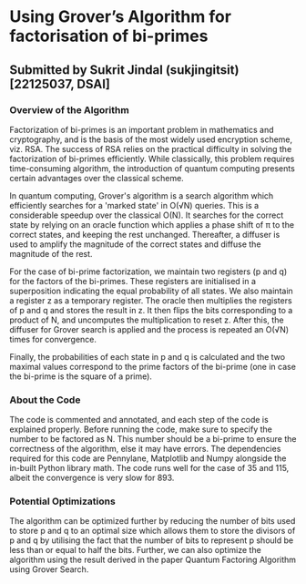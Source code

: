 # Using Grover’s Algorithm for factorisation of bi-primes
## Submitted by Sukrit Jindal (sukjingitsit) [22125037, DSAI]

### Overview of the Algorithm
Factorization of bi-primes is an important problem in mathematics and cryptography, and is the basis of the most widely used encryption scheme, viz. RSA. The success of RSA relies on the practical difficulty in solving the factorization of bi-primes efficiently. While classically, this problem requires time-consuming algorithm, the introduction of quantum computing presents certain advantages over the classical scheme.

In quantum computing, Grover's algorithm is a search algorithm which efficiently searches for a 'marked state' in O(√N) queries. This is a considerable speedup over the classical O(N). It searches for the correct state by relying on an oracle function which applies a phase shift of π to the correct states, and keeping the rest unchanged. Thereafter, a diffuser is used to amplify the magnitude of the correct states and diffuse the magnitude of the rest.

For the case of bi-prime factorization, we maintain two registers (p and q) for the factors of the bi-primes. These registers are initialised in a superposition indicating the equal probability of all states. We also maintain a register z as a temporary register. The oracle then multiplies the registers of p and q and stores the result in z. It then flips the bits corresponding to a product of N, and uncomputes the multiplication to reset z. After this, the diffuser for Grover search is applied and the process is repeated an O(√N) times for convergence.

Finally, the probabilities of each state in p and q is calculated and the two maximal values correspond to the prime factors of the bi-prime (one in case the bi-prime is the square of a prime).

### About the Code

The code is commented and annotated, and each step of the code is explained properly. Before running the code, make sure to specify the number to be factored as N. This number should be a bi-prime to ensure the correctness of the algorithm, else it may have errors. The dependencies required for this code are Pennylane, Matplotlib and Numpy alongside the in-built Python library math. The code runs well for the case of 35 and 115, albeit the convergence is very slow for 893.

### Potential Optimizations
The algorithm can be optimized further by reducing the number of bits used to store p and q to an optimal size which allows them to store the divisors of p and q by utilising the fact that the number of bits to represent p should be less than or equal to half the bits. Further, we can also optimize the algorithm using the result derived in the paper Quantum Factoring Algorithm using Grover Search.
